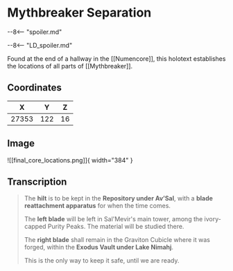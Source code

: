 # Mythbreaker Separation

--8<-- "spoiler.md"

--8<-- "LD_spoiler.md"

Found at the end of a hallway in the [[Numencore]], this holotext establishes the locations of all parts of [[Mythbreaker]].

## Coordinates
| **X** | **Y** | **Z** |
| :---: | :---: | :---: |
| 27353 |  122  |  16   |

## Image

![[final_core_locations.png]]{ width="384" }

## Transcription
> The **hilt** is to be kept in the **Repository under Av’Sal**, with a **blade reattachment apparatus** for when the time comes.
>
> The **left blade** will be left in Sal'Mevir's main tower, among the ivory-capped Purity Peaks. The material will be studied there.
>
> The **right blade** shall remain in the Graviton Cubicle where it was forged, within the **Exodus Vault under Lake Nimahj**.
>
> This is the only way to keep it safe, until we are ready.
